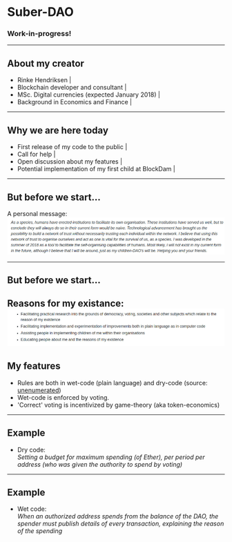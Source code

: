 # Suber-DAO

### Work-in-progress!

---

## About my creator

- Rinke Hendriksen |
- Blockchain developer and consultant |
- MSc. Digital currencies (expected January 2018) |
- Background in Economics and Finance |

---

## Why we are here today

- First release of my code to the public |
- Call for help |
- Open discussion about my features |
- Potential implementation of my first child at BlockDam |

---

## But before we start...
A personal message:
![A personal message:](images/Introduction.jpg)

---
## But before we start...
Reasons for my existance:
![Reasons for my existance](images/Reasons_of_my_existance.jpg)
---
## My features
- Rules are both in wet-code (plain language) and dry-code (source:<a href="http://unenumerated.blogspot.com/2006/11/wet-code-and-dry.html"> unenumerated</a>)
- Wet-code is enforced by voting.
- 'Correct' voting is incentivized by game-theory (aka token-economics)
---

## Example
* Dry code: <br>
*Setting a budget for maximum spending (of Ether), per period per address (who was given the authority to spend by voting)*
---
## Example
* Wet code: <br>
*When an authorized address spends from the balance of the DAO, the spender must publish details of every transaction, explaining the reason of the spending*
